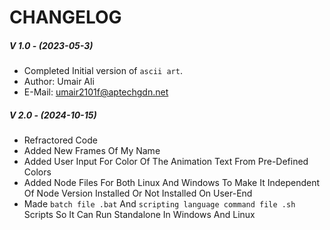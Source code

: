 # CHANGELOG

##### V 1.0 - (2023-05-3)
- Completed Initial version of `ascii art`.
- Author: Umair Ali 
- E-Mail: umair2101f@aptechgdn.net


##### V 2.0 - (2024-10-15)
- Refractored Code 
- Added New Frames Of My Name 
- Added User Input For Color Of The Animation Text From Pre-Defined Colors
- Added Node Files For Both Linux And Windows To Make It Independent Of Node Version Installed Or Not Installed On User-End
- Made `batch file .bat` And `scripting language command file .sh` Scripts So It Can Run Standalone In Windows And Linux




